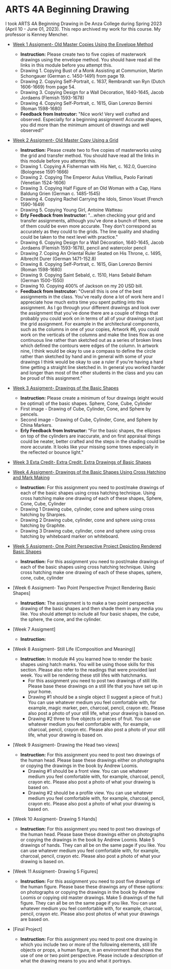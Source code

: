 # ARTS 4A Beginning Drawing
I took ARTS 4A Beginning Drawing in De Anza College during Spring 2023 (April 10 - June 01, 2023). This repo archived my work for this course. My professor is Kenney Mencher.
* [Week 1 Assigment- Old Master Copies Using the Envelope Method](https://photos.app.goo.gl/ukd5K4TDZ5ceHB2Y7)
  * **Instruction:** Please create two to five copies of masterwork drawings using the envelope method. You should have read all the links in this module before you attempt this.
  * Drawing 1. Copying Bust of a Monk Assisting at Communion, Martin Schongauer (German c. 1450-1491) from page 19.
  * Drawing 2. Copying Self-Portrait, c. 1637, Rembrandt van Ryn (Dutch 1606-1669) from page 54.
  * Drawing 3. Copying Design for a Wall Décoration, 1640-1645, Jacob Jordaens (Flemish 1593-1678)
  * Drawing 4. Copying Self-Portrait, c. 1615, Gian Lorenzo Bernini (Roman 1598-1680)
  * **Feedback from Instrcutor:** "Nice work! Very well crafted and observed. Especially for a beginning assignment! Accurate shapes, you did more than the minimum amount of drawings and well observed!"
* [Week 2 Assigment- Old Master Copy Using a Grid](https://photos.app.goo.gl/NB7rXkCvjvGirUtp8)
  * **Instruction:** Please create two to five copies of masterworks using the grid and transfer method. You should have read all the links in this module before you attempt this.
  * Drawing 1. Copying A Fisherman with His Net, c. 162.0, Guercino (Bolognese 1591-1666) 
  * Drawing 2. Copying The Emperor Aulus Vitellius, Paolo Farinati (Venetian 1524-1606) 
  * Drawing 3. Copying Half Figure of an Old Woman with a Cap, Hans Baldung Grien (German c. 1485-1545) 
  * Drawing 4. Copying Rachel Carrying the Idols, Simon Vouet (French 1590-1649) 
  * Drawing 5. Copying Young Girl, Antoine Watteau
  * **Erly Feedback from Instructor:** "...when checking your grid and transfer assignments, although you've done a bunch of them, some of them could be even more accurate. They don't correspond as accurately as they could to the grids. The line quality and shading could be taken to the next level with practice."
  * Drawing 6. Copying Design for a Wall Décoration, 1640-1645, Jacob Jordaens (Flemish 1593-1678), pencil and watercolor pencil
  * Drawing 7. Coping An Oriental Ruler Seated on His Throne, c. 1495, Albrecht Durer (German 1471-152.8)
  * Drawing 8. Copying Self-Portrait, c. 1615, Gian Lorenzo Bernini (Roman 1598-1680)
  * Drawing 9. Copying Saint Sebald, c. 1510, Hans Sebald Beham (German 1500-1550)
  * Drawing 10. Copying 400% of Jackson on my 20 USD bill.
  * **Feedback from Instrcutor:** "Overall this is one of the best assignments in the class. You've really done a lot of work here and I appreciate how much extra time you spent putting into this assignment. As I go through your different drawings and look over the assignment that you've done there are a couple of things that probably you could work on in terms of all of your drawings not just the grid assignment. For example in the architectural components, such as the columns in one of your copies, Artwork #6, you could work on the verticals of the columns and make the lines flow as one continuous line rather than sketched out as a series of broken lines which defined the contours were edges of the column. In artwork nine, I think would be okay to use a compass to define the circle rather than sketched by hand and in general with some of your drawings I think would be okay to use a ruler if you're having a hard time getting a straight line sketched in. In general you worked harder and longer than most of the other students in the class and you can be proud of this assignment."
* [Week 3 Assigment- Drawings of the Basic Shapes](https://photos.app.goo.gl/YC922EkNgkAXN9iv7)
  * **Instruction:** Please create a minimum of four drawings (eight would be optimal) of the basic shapes. Sphere, Cone, Cube, Cylinder
  * First image - Drawing of Cube, Cylinder, Cone, and Sphere by pencels.
  * Second image - Drawing of Cube, Cylinder, Cone, and Sphere by China Markers.
  * **Erly Feedback from Instructor:** "For the basic shapes, the ellipses on top of the cylinders are inaccurate, and on first appraisal things could be neater, better crafted and the steps in the shading could be more accurate. It looks like your missing some tones especially in the reflected or bounce light."
* [Week 3 Exta Credit- Extra Credit: Extra Drawings of Basic Shapes](https://photos.app.goo.gl/BRG4M6UwcgFBvjkX7)

* [Week 4 Assigment- Drawings of the Basic Shapes Using Cross Hatching and Mark Making](https://photos.app.goo.gl/Xndo9SWjDNHiUNiK8)
  * **Instruction:** For this assignment you need to post/make drawings of each of the basic shapes using cross hatching technique. Using cross hatching make one drawing of each of these shapes, Sphere, Cone, Cube, Cylinder
  * Drawing 1 Drawing cube, cylinder, cone and sphere using cross hatching by Sharpies.
  * Drawing 2 Drawing cube, cylinder, cone and sphere using cross hatching by Graphite. 
  * Drawing 3 Drawing cube, cylinder, cone and sphere using cross hatching by whiteboard marker on whiteboard.
* [Week 5 Assigment- One Point Perspective Project Depicting Rendered Basic Shapes](https://photos.app.goo.gl/aRh2qXYr7YjPbq9w9)
  * **Instruction:** For this assignment you need to post/make drawings of each of the basic shapes using cross hatching technique. Using cross hatching make one drawing of each of these shapes, sphere, cone, cube, cylinder 
* [Week 6 Assigment- Two Point Perspective Project Rendering Basic Shapes]
  * **Instruction:** The assignment is to make a two point perspective drawing of the basic shapes and then shade them in any media you like. You should attempt to include all four basic shapes, the cube, the sphere, the cone, and the cylinder.
* [Week 7 Assigment]
  * **Instruction:** 
* [Week 8 Assigment- Still Life (Composition and Meaning)]
  * **Instruction:** In module #4 you learned how to render the basic shapes using hatch marks.  You will be using those skills for this section.  Please also refer to the readings that were provided last week. You will be rendering these still lifes with hatchmarks.  
    * For this assignment you need to post two drawings of still life. Please base these drawings on a still life that you have set up in your home.
    * Drawing #1 should be a single object (I suggest a piece of fruit.) You can use whatever medium you feel comfortable with, for example, magic marker, pen, charcoal, pencil, crayon etc. Please also post a photo of your still life, what your drawing is based on.
    * Drawing #2 three to five objects or pieces of fruit. You can use whatever medium you feel comfortable with, for example, charcoal, pencil, crayon etc. Please also post a photo of your still life, what your drawing is based on.
* [Week 9 Assigment- Drawing the Head two views]
  * **Instruction:** For this assignment you need to post two drawings of the human head. Please base these drawings either on photographs or copying the drawings in the book by Andrew Loomis.
    * Drawing #1 should be a front view.  You can use whatever medium you feel comfortable with, for example, charcoal, pencil, crayon etc. Please also post a photo of what your drawing is based on.
    * Drawing #2 should be a profile view.  You can use whatever medium you feel comfortable with, for example, charcoal, pencil, crayon etc. Please also post a photo of what your drawing is based on.
* [Week 10 Assigment- Drawing 5 Hands]
  * **Instruction:** For this assignment you need to post two drawings of the human head. Please base these drawings either on photographs or copying the drawings in the book by Andrew Loomis. Make 5 drawings of hands.  They can all be on the same page if you like.  You can use whatever medium you feel comfortable with, for example, charcoal, pencil, crayon etc. Please also post a photo of what your drawing is based on.
* [Week 11 Assigment- Drawing 5 Figures]
  * **Instruction:** For this assignment you need to post five drawings of the human figure. Please base these drawings any of these options: on photographs or copying the drawings in the book by Andrew Loomis or copying old master drawings. Make 5 drawings of the full figure.  They can all be on the same page if you like.  You can use whatever medium you feel comfortable with, for example, charcoal, pencil, crayon etc. Please also post photos of what your drawings are based on.
* [Final Project]
  * **Instruction:** For this assignment you need to post one drawing in which you include two or more of the following elements, still life objects or props, a human figure, in an environment that shows the use of one or two point perspective. Please include a description of what the drawing means to you and what it portrays.
